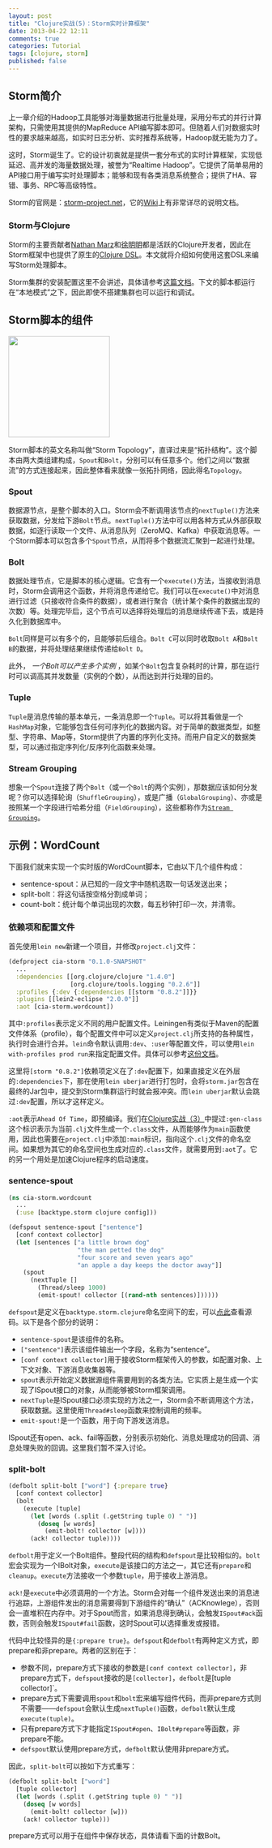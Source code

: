 ```yaml
---
layout: post
title: "Clojure实战(5)：Storm实时计算框架"
date: 2013-04-22 12:11
comments: true
categories: Tutorial
tags: [clojure, storm]
published: false
---
```


Storm简介
---------

上一章介绍的Hadoop工具能够对海量数据进行批量处理，采用分布式的并行计算架构，只需使用其提供的MapReduce API编写脚本即可。但随着人们对数据实时性的要求越来越高，如实时日志分析、实时推荐系统等，Hadoop就无能为力了。

这时，Storm诞生了。它的设计初衷就是提供一套分布式的实时计算框架，实现低延迟、高并发的海量数据处理，被誉为“Realtime Hadoop”。它提供了简单易用的API接口用于编写实时处理脚本；能够和现有各类消息系统整合；提供了HA、容错、事务、RPC等高级特性。

Storm的官网是：[storm-project.net](http://storm-project.net/)，它的[Wiki](https://github.com/nathanmarz/storm/wiki)上有非常详尽的说明文档。

### Storm与Clojure

Storm的主要贡献者[Nathan Marz](https://github.com/nathanmarz)和[徐明明](https://github.com/xumingming)都是活跃的Clojure开发者，因此在Storm框架中也提供了原生的[Clojure DSL](https://github.com/nathanmarz/storm/wiki/Clojure-DSL)。本文就将介绍如何使用这套DSL来编写Storm处理脚本。

Storm集群的安装配置这里不会讲述，具体请参考[这篇文档](https://github.com/nathanmarz/storm/wiki/Setting-up-a-Storm-cluster)。下文的脚本都运行在“本地模式”之下，因此即使不搭建集群也可以运行和调试。

<!-- more -->

Storm脚本的组件
---------------

<img src="http://storm-project.net/images/topology.png" height="200">

Storm脚本的英文名称叫做“Storm Topology”，直译过来是“拓扑结构”。这个脚本由两大类组建构成，`Spout`和`Bolt`，分别可以有任意多个。他们之间以“数据流”的方式连接起来，因此整体看来就像一张拓扑网络，因此得名`Topology`。

### Spout

数据源节点，是整个脚本的入口。Storm会不断调用该节点的`nextTuple()`方法来获取数据，分发给下游`Bolt`节点。`nextTuple()`方法中可以用各种方式从外部获取数据，如逐行读取一个文件、从消息队列（ZeroMQ、Kafka）中获取消息等。一个Storm脚本可以包含多个`Spout`节点，从而将多个数据流汇聚到一起进行处理。

### Bolt

数据处理节点，它是脚本的核心逻辑。它含有一个`execute()`方法，当接收到消息时，Storm会调用这个函数，并将消息传递给它。我们可以在`execute()`中对消息进行过滤（只接收符合条件的数据），或者进行聚合（统计某个条件的数据出现的次数）等。处理完毕后，这个节点可以选择将处理后的消息继续传递下去，或是持久化到数据库中。

`Bolt`同样是可以有多个的，且能够前后组合。`Bolt C`可以同时收取`Bolt A`和`Bolt B`的数据，并将处理结果继续传递给`Bolt D`。

此外， *一个Bolt可以产生多个实例* ，如某个`Bolt`包含复杂耗时的计算，那在运行时可以调高其并发数量（实例的个数），从而达到并行处理的目的。

### Tuple

`Tuple`是消息传输的基本单元，一条消息即一个`Tuple`。可以将其看做是一个`HashMap`对象，它能够包含任何可序列化的数据内容。对于简单的数据类型，如整型、字符串、Map等，Storm提供了内置的序列化支持。而用户自定义的数据类型，可以通过指定序列化/反序列化函数来处理。

### Stream Grouping

想象一个`Spout`连接了两个`Bolt`（或一个`Bolt`的两个实例），那数据应该如何分发呢？你可以选择轮询（`ShuffleGrouping`），或是广播（`GlobalGrouping`）、亦或是按照某一个字段进行哈希分组（`FieldGrouping`），这些都称作为[`Stream Grouping`](https://github.com/nathanmarz/storm/wiki/Concepts#stream-groupings)。

## 示例：WordCount

下面我们就来实现一个实时版的WordCount脚本，它由以下几个组件构成：

* sentence-spout：从已知的一段文字中随机选取一句话发送出来；
* split-bolt：将这句话按空格分割成单词；
* count-bolt：统计每个单词出现的次数，每五秒钟打印一次，并清零。

### 依赖项和配置文件

首先使用`lein new`新建一个项目，并修改`project.clj`文件：

```clojure
(defproject cia-storm "0.1.0-SNAPSHOT"
  ...
  :dependencies [[org.clojure/clojure "1.4.0"]
                 [org.clojure/tools.logging "0.2.6"]]
  :profiles {:dev {:dependencies [[storm "0.8.2"]]}}
  :plugins [[lein2-eclipse "2.0.0"]]
  :aot [cia-storm.wordcount])
```

其中`:profiles`表示定义不同的用户配置文件。Leiningen有类似于Maven的配置文件体系（profile），每个配置文件中可以定义`project.clj`所支持的各种属性，执行时会进行合并。`lein`命令默认调用`:dev`、`:user`等配置文件，可以使用`lein with-profiles prod run`来指定配置文件。具体可以参考[这份文档](https://github.com/technomancy/leiningen/blob/master/doc/PROFILES.md)。

这里将`[storm "0.8.2"]`依赖项定义在了`:dev`配置下，如果直接定义在外层的`:dependencies`下，那在使用`lein uberjar`进行打包时，会将`storm.jar`包含在最终的Jar包中，提交到Storm集群运行时就会报冲突。而`lein uberjar`默认会跳过`:dev`配置，所以才这样定义。

`:aot`表示`Ahead Of Time`，即预编译。我们在[Clojure实战（3）](http://shzhangji.com/blog/2012/12/16/cia-noir-3/)中提过`:gen-class`这个标识表示为当前`.clj`文件生成一个`.class`文件，从而能够作为`main`函数使用，因此也需要在`project.clj`中添加`:main`标识，指向这个`.clj`文件的命名空间。如果想为其它的命名空间也生成对应的`.class`文件，就需要用到`:aot`了。它的另一个用处是加速Clojure程序的启动速度。

### sentence-spout

```clojure
(ns cia-storm.wordcount
  ...
  (:use [backtype.storm clojure config]))

(defspout sentence-spout ["sentence"]
  [conf context collector]
  (let [sentences ["a little brown dog"
                   "the man petted the dog"
                   "four score and seven years ago"
                   "an apple a day keeps the doctor away"]]
    (spout
      (nextTuple []
        (Thread/sleep 1000)
        (emit-spout! collector [(rand-nth sentences)])))))
```

`defspout`是定义在`backtype.storm.clojure`命名空间下的宏，可以[点此](https://github.com/nathanmarz/storm/blob/master/storm-core/src/clj/backtype/storm/clojure.clj#L93)查看源码。以下是各个部分的说明：

* `sentence-spout`是该组件的名称。
* `["sentence"]`表示该组件输出一个字段，名称为“sentence”。
* `[conf context collector]`用于接收Storm框架传入的参数，如配置对象、上下文对象、下游消息收集器等。
* `spout`表示开始定义数据源组件需要用到的各类方法。它实质上是生成一个实现了ISpout接口的对象，从而能够被Storm框架调用。
* `nextTuple`是ISpout接口必须实现的方法之一，Storm会不断调用这个方法，获取数据。这里使用`Thread#sleep`函数来控制调用的频率。
* `emit-spout!`是一个函数，用于向下游发送消息。

ISpout还有open、ack、fail等函数，分别表示初始化、消息处理成功的回调、消息处理失败的回调。这里我们暂不深入讨论。

### split-bolt

```clojure
(defbolt split-bolt ["word"] {:prepare true}
  [conf context collector]
  (bolt
    (execute [tuple]
      (let [words (.split (.getString tuple 0) " ")]
        (doseq [w words]
          (emit-bolt! collector [w])))
      (ack! collector tuple))))
```

`defbolt`用于定义一个Bolt组件。整段代码的结构和`defspout`是比较相似的。`bolt`宏会实现为一个IBolt对象，`execute`是该接口的方法之一，其它还有`prepare`和`cleanup`。`execute`方法接收一个参数`tuple`，用于接收上游消息。

`ack!`是`execute`中必须调用的一个方法。Storm会对每一个组件发送出来的消息进行追踪，上游组件发出的消息需要得到下游组件的“确认”（ACKnowlege），否则会一直堆积在内存中。对于Spout而言，如果消息得到确认，会触发`ISpout#ack`函数，否则会触发`ISpout#fail`函数，这时Spout可以选择重发或报错。

代码中比较怪异的是`{:prepare true}`。`defspout`和`defbolt`有两种定义方式，即prepare和非prepare。两者的区别在于：

* 参数不同，prepare方式下接收的参数是`[conf context collector]`，非prepare方式下，`defspout`接收的是`[collector]`，`defbolt`是[tuple collector]`。
* prepare方式下需要调用`spout`和`bolt`宏来编写组件代码，而非prepare方式则不需要——`defspout`会默认生成`nextTuple()`函数，`defbolt`默认生成`execute(tuple)`。
* 只有prepare方式下才能指定`ISpout#open`、`IBolt#prepare`等函数，非prepare不能。
* `defspout`默认使用prepare方式，`defbolt`默认使用非prepare方式。

因此，`split-bolt`可以按如下方式重写：

```clojure
(defbolt split-bolt ["word"]
  [tuple collector]
  (let [words (.split (.getString tuple 0) " ")]
    (doseq [w words]
      (emit-bolt! collector [w]))
    (ack! collector tuple)))
```

prepare方式可以用于在组件中保存状态，具体请看下面的计数Bolt。
